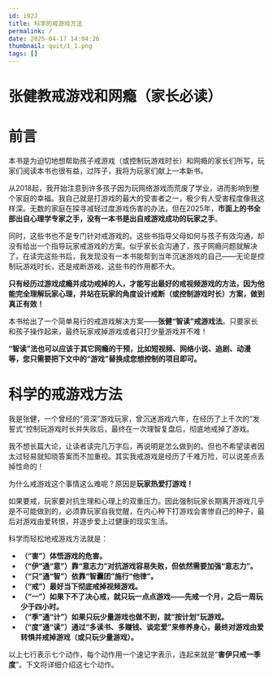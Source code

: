 ```yaml
---
id: i92J
title: 科学的戒游戏方法
permalink: /
date: 2025-04-17 14:04:26
thumbnail: quit/1_1.png
tags: []
---
```


# 张健教戒游戏和网瘾（家长必读）

# 前言
本书是为迫切地想帮助孩子戒游戏（或控制玩游戏时长）和网瘾的家长们所写，玩家们阅读本书也很有益，过阵子，我将为玩家们献上一本新书。

从2018起，我开始注意到许多孩子因为玩网络游戏而荒废了学业，进而影响到整个家庭的幸福。我自己就是打游戏的最大的受害者之一，极少有人受害程度像我这样深。无数的家庭在探寻减轻过度游戏伤害的办法，但在2025年，**市面上的书全部出自心理学专家之手，没有一本书是出自戒游戏成功的玩家之手**。

同时，这些书也不是专门针对戒游戏的。这些书指导父母如何与孩子有效沟通，却没有给出一个指导玩家戒游戏的方案。似乎家长会沟通了，孩子网瘾问题就解决了。在读完这些书后，我发现没有一本书能帮到当年沉迷游戏的自己——无论是控制玩游戏时长，还是戒断游戏，这些书的作用都不大。

**只有经历过游戏成瘾并成功戒掉的人，才能写出最好的戒视频游戏的方法，因为他能完全理解玩家心理，并站在玩家的角度设计戒断（或控制游戏时长）方案，做到真正有效！**

本书给出了一个简单易行的戒游戏解决方案——**张健“智读”戒游戏法**。只要家长和孩子操作起来，最终玩家戒掉游戏或者只打少量游戏并不难！

**“智读”法也可以应该于其它网瘾的干预，比如短视频、网络小说、追剧、动漫等，您只需要把下文中的“游戏”替换成您想控制的项目即可。**

# 科学的戒游戏方法

我是张健，一个曾经的“资深”游戏玩家，曾沉迷游戏六年，在经历了上千次的“发誓式”控制玩游戏时长并失败后，最终在一次理智复盘后，彻底地戒掉了游戏。

我不想长篇大论，让读者读完几万字后，再说明是怎么做到的。但也不希望读者因太过轻易就知晓答案而不加重视。其实我戒游戏是经历了千难万险，可以说差点丢掉性命的！

为什么戒游戏这个事情这么难呢？原因是**玩家热爱打游戏！**

如果要戒，玩家要对抗生理和心理上的双重压力。因此强制玩家长期离开游戏几乎是不可能做到的，必须靠玩家自我觉醒，在内心种下打游戏会害惨自己的种子，最后对游戏由爱转恨，并逐步爱上过健康的现实生活。

科学而轻松地戒游戏方法就是：

- **（“害”）体悟游戏的危害。**
- **（“伊”通“意”）靠“意志力”对抗游戏容易失败，但依然需要加强“意志力”。**
- **（“只”通“智”）依靠“智囊团”施行“他律”。**
- **（“戒”）最好当下彻底戒掉视频游戏。**
- **（“一”）如果下不了决心戒，就只玩一点点游戏——先戒一个月，之后一周玩少于四小时。**
- **（“季”通“计”）如果只玩少量游戏也做不到，就“按计划”玩游戏。**
- **（“度”通“读”）通过“多读书、多赚钱、谈恋爱”来修养身心，最终对游戏由爱转惧并戒掉游戏（或只玩少量游戏）。**

以上七行表示七个动作，每个动作用一个速记字表示，连起来就是“**害伊只戒一季度**”。下文将详细介绍这七个动作。
